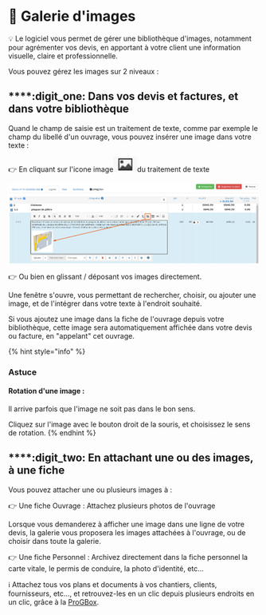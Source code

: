 # 🧩 Galerie d'images

:bulb: Le logiciel vous permet de gérer une bibliothèque d'images, notamment pour agrémenter vos devis, en apportant à votre client une information visuelle, claire et professionnelle.

Vous pouvez gérez les images sur 2 niveaux :

## ****:digit_one: **Dans vos devis et factures, et dans votre bibliothèque**

Quand le champ de saisie est un traitement de texte, comme par exemple le champ du libellé d'un ouvrage, vous pouvez insérer une image dans votre texte :

:point_right: En cliquant sur l'icone image![](../.gitbook/assets/screenshot-232-.png)du traitement de texte

![](../.gitbook/assets/screenshot-233-.png)

:point_right: Ou bien en glissant / déposant vos images directement.

Une fenêtre s'ouvre, vous permettant de rechercher, choisir, ou ajouter une image, et de l'intégrer dans votre texte à l'endroit souhaité.

Si vous ajoutez une image dans la fiche de l'ouvrage depuis votre bibliothèque, cette image sera automatiquement affichée dans votre devis ou facture, en "appelant" cet ouvrage.

{% hint style="info" %}
### Astuce

#### Rotation d'une image :

Il arrive parfois que l'image ne soit pas dans le bon sens.

Cliquez sur l'image avec le bouton droit de la souris, et choisissez le sens de rotation.
{% endhint %}



## ****:digit_two: **En attachant une ou des images, à une fiche**

Vous pouvez attacher une ou plusieurs images à :

:point_right: Une fiche Ouvrage : Attachez plusieurs photos de l'ouvrage

Lorsque vous demanderez à afficher une image dans une ligne de votre devis, la galerie vous proposera les images attachées à l'ouvrage, ou de choisir dans toute la galerie.

:point_right: Une fiche Personnel : Archivez directement dans la fiche personnel la carte vitale, le permis de conduire, la photo d'identité, etc...



:information_source: Attachez tous vos plans et documents à vos chantiers, clients, fournisseurs, etc..., et retrouvez-les en un clic depuis plusieurs endroits en un clic, grâce à la [ProGBox](progbox-archivage-de-documents.md).

